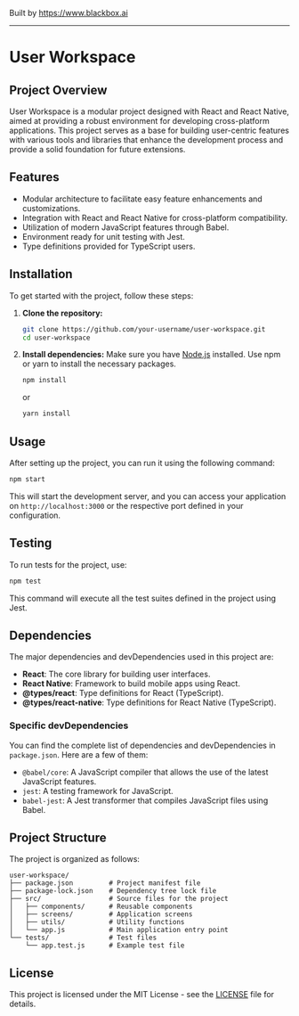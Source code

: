 
Built by https://www.blackbox.ai

---

# User Workspace

## Project Overview
User Workspace is a modular project designed with React and React Native, aimed at providing a robust environment for developing cross-platform applications. This project serves as a base for building user-centric features with various tools and libraries that enhance the development process and provide a solid foundation for future extensions.

## Features
- Modular architecture to facilitate easy feature enhancements and customizations.
- Integration with React and React Native for cross-platform compatibility.
- Utilization of modern JavaScript features through Babel.
- Environment ready for unit testing with Jest.
- Type definitions provided for TypeScript users.

## Installation
To get started with the project, follow these steps:

1. **Clone the repository:**
   ```bash
   git clone https://github.com/your-username/user-workspace.git
   cd user-workspace
   ```

2. **Install dependencies:**
   Make sure you have [Node.js](https://nodejs.org/) installed. Use npm or yarn to install the necessary packages.
   ```bash
   npm install
   ```
   or
   ```bash
   yarn install
   ```

## Usage
After setting up the project, you can run it using the following command:
```bash
npm start
```
This will start the development server, and you can access your application on `http://localhost:3000` or the respective port defined in your configuration.

## Testing
To run tests for the project, use:
```bash
npm test
```
This command will execute all the test suites defined in the project using Jest.

## Dependencies
The major dependencies and devDependencies used in this project are:
- **React**: The core library for building user interfaces.
- **React Native**: Framework to build mobile apps using React.
- **@types/react**: Type definitions for React (TypeScript).
- **@types/react-native**: Type definitions for React Native (TypeScript).

### Specific devDependencies
You can find the complete list of dependencies and devDependencies in `package.json`. Here are a few of them:
- `@babel/core`: A JavaScript compiler that allows the use of the latest JavaScript features.
- `jest`: A testing framework for JavaScript.
- `babel-jest`: A Jest transformer that compiles JavaScript files using Babel.

## Project Structure
The project is organized as follows:
```plaintext
user-workspace/
├── package.json         # Project manifest file
├── package-lock.json    # Dependency tree lock file
├── src/                 # Source files for the project
│   ├── components/      # Reusable components
│   ├── screens/         # Application screens
│   ├── utils/           # Utility functions
│   └── app.js           # Main application entry point
└── tests/               # Test files
    └── app.test.js      # Example test file
```

## License
This project is licensed under the MIT License - see the [LICENSE](LICENSE) file for details.